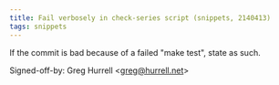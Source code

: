 ```yaml
---
title: Fail verbosely in check-series script (snippets, 2140413)
tags: snippets
---
```


If the commit is bad because of a failed "make test", state as such.

Signed-off-by: Greg Hurrell &lt;greg@hurrell.net&gt;
